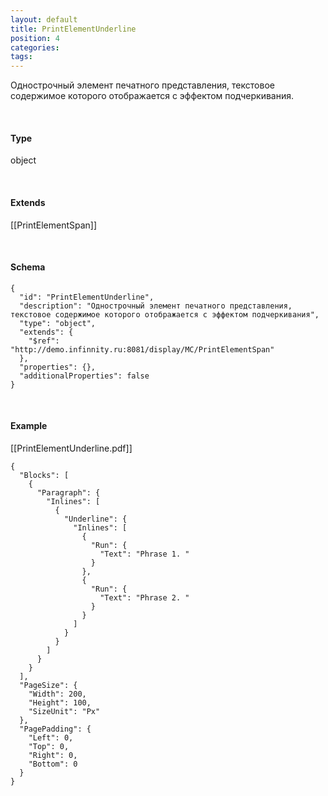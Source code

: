 ```yaml
---
layout: default
title: PrintElementUnderline
position: 4
categories: 
tags: 
---
```


Однострочный элемент печатного представления, текстовое содержимое которого отображается с эффектом подчеркивания.

   

#### Type

object

   

#### Extends

[[PrintElementSpan]]

   

#### Schema

```
{
  "id": "PrintElementUnderline",
  "description": "Однострочный элемент печатного представления, текстовое содержимое которого отображается с эффектом подчеркивания",
  "type": "object",
  "extends": {
    "$ref": "http://demo.infinnity.ru:8081/display/MC/PrintElementSpan"
  },
  "properties": {},
  "additionalProperties": false
}
```

   

#### Example

[[PrintElementUnderline.pdf]]

```
{
  "Blocks": [
    {
      "Paragraph": {
        "Inlines": [
          {
            "Underline": {
              "Inlines": [
                {
                  "Run": {
                    "Text": "Phrase 1. "
                  }
                },
                {
                  "Run": {
                    "Text": "Phrase 2. "
                  }
                }
              ]
            }
          }
        ]
      }
    }
  ],
  "PageSize": {
    "Width": 200,
    "Height": 100,
    "SizeUnit": "Px"
  },
  "PagePadding": {
    "Left": 0,
    "Top": 0,
    "Right": 0,
    "Bottom": 0
  }
}
```

 

 

